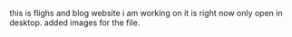 <p>this is flighs and blog website i am working on it is right now only open in desktop. added images for the file.  </p>
